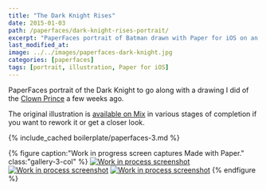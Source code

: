 ```yaml
---
title: "The Dark Knight Rises"
date: 2015-01-03
path: /paperfaces/dark-knight-rises-portrait/
excerpt: "PaperFaces portrait of Batman drawn with Paper for iOS on an iPad."
last_modified_at: 
image: ../../images/paperfaces-dark-knight.jpg
categories: [paperfaces]
tags: [portrait, illustration, Paper for iOS]
---
```


PaperFaces portrait of the Dark Knight to go along with a drawing I did of the [Clown Prince](/paperfaces/killing-joke-portrait/) a few weeks ago.

The original illustration is [available on Mix](https://mix.fiftythree.com/11098-Michael-Rose/1420093) in various stages of completion if you want to rework it or get a closer look.

{% include_cached boilerplate/paperfaces-3.md %}

{% figure caption:"Work in progress screen captures Made with Paper." class:"gallery-3-col" %}
[![Work in process screenshot](../../images/paperfaces-dark-knight-process-1-600.jpg)](../../images/paperfaces-dark-knight-process-1-lg.jpg) [![Work in process screenshot](../../images/paperfaces-dark-knight-process-2-600.jpg)](../../images/paperfaces-dark-knight-process-2-lg.jpg) [![Work in process screenshot](../../images/paperfaces-dark-knight-process-3-600.jpg)](../../images/paperfaces-dark-knight-process-3-lg.jpg)
{% endfigure %}
